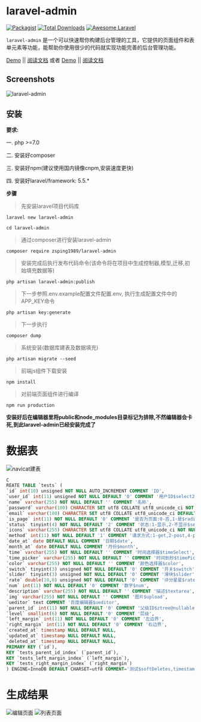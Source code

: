laravel-admin
=====

[![Packagist](https://img.shields.io/packagist/l/encore/laravel-admin.svg?maxAge=2592000)](https://packagist.org/packages/zsping1989/laravel-admin)
[![Total Downloads](https://img.shields.io/packagist/dt/zsping1989/laravel-admin.svg?style=flat-square)](https://packagist.org/packages/zsping1989/laravel-admin)
[![Awesome Laravel](https://img.shields.io/badge/Awesome-Laravel-brightgreen.svg)](https://github.com/zsping1989/laravel-admin)

`laravel-admin` 是一个可以快速帮你构建后台管理的工具，它提供的页面组件和表单元素等功能，能帮助你使用很少的代码就实现功能完善的后台管理功能。

[Demo](http://www.zsping1989.com) || [阅读文档](http://help.zsping1989.com) 或者 [Demo](http://www.laraveladmin.cn) || [阅读文档](http://help.laraveladmin.cn)


Screenshots
------------

![laravel-admin](http://chuantu.biz/t6/57/1505986853x3062523156.gif)

安装
------------

**要求:**

一. php >=7.0

二. 安装好composer

三. 安装好npm(建议使用国内镜像cnpm,安装速度更快)

四. 安装好laravel/framework: 5.5.*


**步骤**

> 先安装laravel项目代码库

```
laravel new laravel-admin

cd laravel-admin
```
> 通过composer进行安装laravel-admin

```
composer require zsping1989/laravel-admin
```

> 安装完成后执行发布代码命令(该命令将在项目中生成控制器,模型,迁移,初始填充数据等)

```
php artisan laravel-admin:publish
```

> 下一步参照.env.example配置文件配置.env,
> 执行生成配置文件中的APP_KEY命令

```
php artisan key:generate
```

> 下一步执行

```
composer dump
```

> 系统安装(数据库建表及数据填充)

```
php artisan migrate --seed
```

> 前端js组件下载安装

```
npm install
```

> 对前端页面组件进行编译

```
npm run production
```

**安装好后在编辑器里将public和node_modules目录标记为排除,不然编辑器会卡死,到此laravel-admin已经安装完成了**

# 数据表
![navicat建表](https://zsping1989.gitbooks.io/laravel-admin/content/assets/QQ图片20170926163747.png)

```sql
C
REATE TABLE `tests` (
`id` int(10) unsigned NOT NULL AUTO_INCREMENT COMMENT 'ID',
`user_id` int(11) unsigned NOT NULL DEFAULT '0' COMMENT '用户ID$select2',
`name` varchar(255) NOT NULL DEFAULT '' COMMENT '名称',
`password` varchar(100) CHARACTER SET utf8 COLLATE utf8_unicode_ci NOT NULL DEFAULT '' COMMENT '密码$password@sometimes|required|digits_between:6,18',
`email` varchar(100) CHARACTER SET utf8 COLLATE utf8_unicode_ci DEFAULT '' COMMENT '电子邮箱$email@sometimes|required|email|unique:tests,email',
`is_page` int(11) NOT NULL DEFAULT '0' COMMENT '是否为页面:0-否,1-是$radio@in:0,1',
`status` tinyint(4) NOT NULL DEFAULT '2' COMMENT '状态:1-显示,2-不显示$select@in:1,2',
`icons` varchar(255) CHARACTER SET utf8 COLLATE utf8_unicode_ci NOT NULL DEFAULT '' COMMENT '图标$icon@nullable|alpha_dash',
`method` int(11) NOT NULL DEFAULT '1' COMMENT '请求方式:1-get,2-post,4-put,8-delete,16-head,32-options,64-trace,128-connect$checkbox@required|array',
`date_at` date DEFAULT NULL COMMENT '日期$date',
`month_at` date DEFAULT NULL COMMENT '月份$month',
`time` varchar(255) NOT NULL DEFAULT '' COMMENT '时间选择器$timeSelect',
`time_picker` varchar(255) NOT NULL DEFAULT '' COMMENT '时间到秒$timePicker',
`color` varchar(255) NOT NULL DEFAULT '' COMMENT '颜色选择器$color',
`switch` tinyint(3) unsigned NOT NULL DEFAULT '0' COMMENT '开关$switch',
`slider` tinyint(3) unsigned NOT NULL DEFAULT '0' COMMENT '滑块$slider',
`rate` double(10,0) unsigned NOT NULL DEFAULT '0' COMMENT '评分星星$rate',
`num` int(11) NOT NULL DEFAULT '0' COMMENT '数字$num',
`description` varchar(255) NOT NULL DEFAULT '' COMMENT '描述$textarea',
`img` varchar(255) NOT NULL DEFAULT '' COMMENT '图片$upload',
`ueditor` text COMMENT '百度编辑器$ueditor',
`parent_id` int(11) NOT NULL DEFAULT '0' COMMENT '父级ID$ztree@nullable|exists:tests,id',
`level` smallint(6) NOT NULL DEFAULT '0' COMMENT '层级',
`left_margin` int(11) NOT NULL DEFAULT '0' COMMENT '左边界',
`right_margin` int(11) NOT NULL DEFAULT '0' COMMENT '右边界',
`created_at` timestamp NULL DEFAULT NULL,
`updated_at` timestamp NULL DEFAULT NULL,
`deleted_at` timestamp NULL DEFAULT NULL,
PRIMARY KEY (`id`),
KEY `tests_parent_id_index` (`parent_id`),
KEY `tests_left_margin_index` (`left_margin`),
KEY `tests_right_margin_index` (`right_margin`)
) ENGINE=InnoDB DEFAULT CHARSET=utf8 COMMENT='测试$softDeletes,timestamps,treeModel@belongsTo:user';

```
# 生成结果
![编辑页面](https://zsping1989.gitbooks.io/laravel-admin/content/assets/QQ图片20170926165257.png)
![列表页面](https://zsping1989.gitbooks.io/laravel-admin/content/assets/QQ图片20170926165917.png)